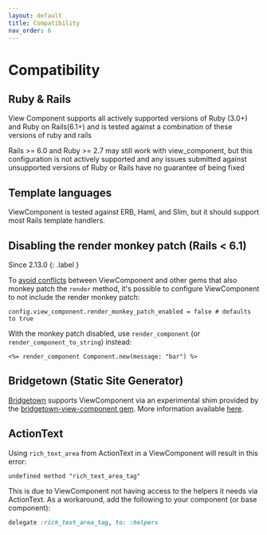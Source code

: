 ```yaml
---
layout: default
title: Compatibility
nav_order: 6
---
```


# Compatibility

## Ruby & Rails

View Component supports all actively supported versions of Ruby (3.0+) and Ruby on Rails(6.1+) and is tested against a combination of these versions of ruby and rails

Rails >= 6.0 and Ruby >= 2.7 may still work with view_component, but this configuration is not actively supported and any issues submitted against unsupported versions of Ruby or Rails have no guarantee of being fixed

## Template languages

ViewComponent is tested against ERB, Haml, and Slim, but it should support most Rails template handlers.

## Disabling the render monkey patch (Rails < 6.1)

Since 2.13.0
{: .label }

To [avoid conflicts](https://github.com/viewcomponent/view_component/issues/288) between ViewComponent and other gems that also monkey patch the `render` method, it's possible to configure ViewComponent to not include the render monkey patch:

`config.view_component.render_monkey_patch_enabled = false # defaults to true`

With the monkey patch disabled, use `render_component` (or  `render_component_to_string`) instead:

```erb
<%= render_component Component.new(message: "bar") %>
```

## Bridgetown (Static Site Generator)

[Bridgetown](https://www.bridgetownrb.com/) supports ViewComponent via an experimental shim provided by the [bridgetown-view-component gem](https://github.com/bridgetownrb/bridgetown-view-component). More information available [here](https://www.bridgetownrb.com/docs/components/ruby#need-compatibility-with-rails-try-viewcomponent-experimental).

## ActionText

Using `rich_text_area` from ActionText in a ViewComponent will result in this error:

`undefined method "rich_text_area_tag"`

This is due to ViewComponent not having access to the helpers it needs via ActionText. As a workaround, add the following to your component (or base component):

```ruby
delegate :rich_text_area_tag, to: :helpers
```
